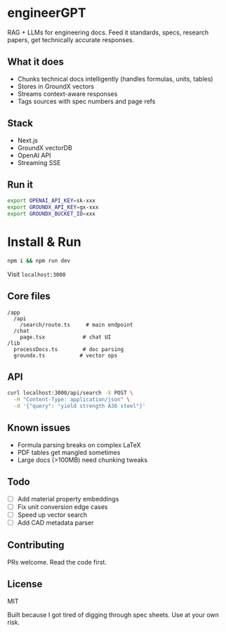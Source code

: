 # engineerGPT

RAG + LLMs for engineering docs. Feed it standards, specs, research papers, get technically accurate responses.

## What it does
- Chunks technical docs intelligently (handles formulas, units, tables)
- Stores in GroundX vectors
- Streams context-aware responses 
- Tags sources with spec numbers and page refs

## Stack
- Next.js
- GroundX vectorDB
- OpenAI API
- Streaming SSE

## Run it
```bash
export OPENAI_API_KEY=sk-xxx
export GROUNDX_API_KEY=gx-xxx
export GROUNDX_BUCKET_ID=xxx
```

# Install & Run
```bash
npm i && npm run dev
```

Visit `localhost:3000`

## Core files
```
/app
  /api
    /search/route.ts     # main endpoint  
  /chat
    page.tsx            # chat UI
/lib
  processDocs.ts        # doc parsing
  groundx.ts           # vector ops
```

## API
```bash
curl localhost:3000/api/search -X POST \
  -H "Content-Type: application/json" \
  -d '{"query": "yield strength A36 steel"}'
```

## Known issues
- Formula parsing breaks on complex LaTeX
- PDF tables get mangled sometimes
- Large docs (>100MB) need chunking tweaks

## Todo
- [ ] Add material property embeddings
- [ ] Fix unit conversion edge cases
- [ ] Speed up vector search
- [ ] Add CAD metadata parser

## Contributing
PRs welcome. Read the code first.

## License 
MIT

Built because I got tired of digging through spec sheets. Use at your own risk.
```
